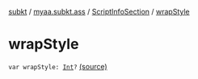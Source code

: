 [subkt](../../index.md) / [myaa.subkt.ass](../index.md) / [ScriptInfoSection](index.md) / [wrapStyle](./wrap-style.md)

# wrapStyle

`var wrapStyle: `[`Int`](https://kotlinlang.org/api/latest/jvm/stdlib/kotlin/-int/index.html)`?` [(source)](https://github.com/Myaamori/SubKt/blob/0.1.7/src/main/kotlin/myaa/subkt/ass/parser.kt#L712)